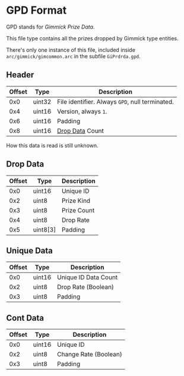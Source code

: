 # GPD Format

GPD stands for *Gimmick Prize Data*.

This file type contains all the prizes dropped by Gimmick type entities.

There's only one instance of this file, included inside `arc/gimmick/gimcommon.arc` in the subfile `GiPrdrda.gpd`.

## Header

| Offset | Type  | Description
|--------|-------|------------
| 0x0     | uint32   | File identifier. Always `GPD`, null terminated.
| 0x4     | uint16   | Version, always `1`.
| 0x6     | uint16   | Padding
| 0x8     | uint16   | [Drop Data](#Drop-Data) Count

How this data is read is still unknown.

## Drop Data

| Offset | Type  | Description
|--------|-------|------------
| 0x0     | uint16   | Unique ID
| 0x2     | uint8    | Prize Kind
| 0x3     | uint8    | Prize Count
| 0x4     | uint8    | Drop Rate
| 0x5     | uint8[3] | Padding

## Unique Data

| Offset | Type  | Description
|--------|-------|------------
| 0x0     | uint16   | Unique ID Data Count
| 0x2     | uint8    | Drop Rate (Boolean)
| 0x3     | uint8    | Padding

## Cont Data

| Offset | Type  | Description
|--------|-------|------------
| 0x0     | uint16   | Unique ID
| 0x2     | uint8    | Change Rate (Boolean)
| 0x3     | uint8    | Padding